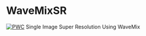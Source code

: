# WaveMixSR
[![PWC](https://img.shields.io/endpoint.svg?url=https://paperswithcode.com/badge/wavemixsr-a-resource-efficient-neural-network/image-super-resolution-on-bsd100-2x-upscaling)](https://paperswithcode.com/sota/image-super-resolution-on-bsd100-2x-upscaling?p=wavemixsr-a-resource-efficient-neural-network)
Single Image Super Resolution Using WaveMix
